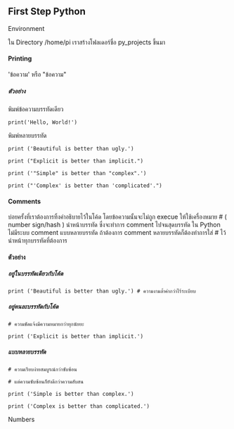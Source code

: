 ## First Step Python

Environment

ใน Directory /home/pi เราสร้างโฟลเดอร์ชื่อ py\_projects ขึ้นมา

#### Printing

'ข้อความ' หรือ "ข้อความ"

##### ตัวอย่าง

พิมพ์ข้อความบรรทัดเดียว

`print('Hello, World!')`

พิมพ์หลายบรรทัด

`print ('Beautiful is better than ugly.')`

`print ("Explicit is better than implicit.")`

`print ('"Simple" is better than "complex".')`

`print ("'Complex' is better than 'complicated'.")`

#### Comments

บ่อยครั้งที่เราต้องการทิ้งคำอธิบายไว้ในโค้ด โดยข้อความนั้นจะไม่ถูก execue ให้ใช้เครื่องหมาย \# \( number sign/hash \) นำหน้าบรรทัด ซึ่งจะทำการ comment ไปจนสุดบรรทัด ใน Python ไม่มีระบบ comment แบบหลายบรรทัด ถ้าต้องการ comment หลายบรรทัดก็ต้องทำการใส่ \# ไว้นำหน้าทุกบรรทัดที่ต้องการ

#### **ตัวอย่าง**

##### อยู่ในบรรทัดเดียวกับโค้ด

`print ('Beautiful is better than ugly.') # ความงามล้ำค่ากว่าไร้ระเบียบ`

##### อยู่คนละบรรทัดกับโค้ด

`# ความชัดแจ้งมีความหมายกว่าทุกนัยยะ`

`print ('Explicit is better than implicit.')`

##### แบบหลายบรรทัด

`# ความเรียบง่ายสมบูรณ์กว่าซับซ้อน`

`# แต่ความซับซ้อนก็ยังดีกว่าความสับสน`

`print ('Simple is better than complex.')`

`print ('Complex is better than complicated.')`

Numbers

